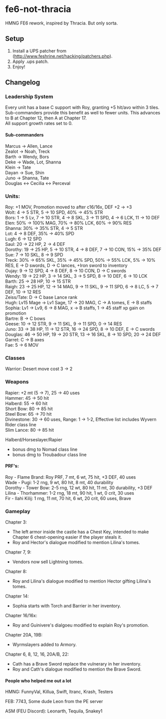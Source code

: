 # fe6-not-thracia
HMNG FE6 rework, inspired by Thracia. But only sorta.

## Setup

1. Install a UPS patcher from (http://www.feshrine.net/hacking/patchers.php).
2. Apply .ups patch.
3. Enjoy!

## Changelog

### Leadership System
Every unit has a base C support with Roy, granting +5 hit/avo within 3 tiles. Sub-commanders provide this benefit as well to fewer units. This advances to B at Chapter 12, then A at Chapter 17.  
All support growth rates set to 0.  

#### Sub-commanders
Marcus -> Allen, Lance  
Zealot -> Noah, Treck  
Barth -> Wendy, Bors  
Deke -> Wade, Lot, Shanna  
Klein -> Tate  
Dayan -> Sue, Shin  
Juno -> Shanna, Tate  
Douglas <-> Cecilia <-> Perceval  

### Units:
Roy: +1 MOV, Promotion moved to after c16/16x, DEF +2 -> +3  
Wolt: 4 -> 5 STR, 5 -> 10 SPD, 40% -> 45% STR  
Bors: 1 -> 5 Lv, 7 -> 10 STR, 4 -> 8 SKL, 3 -> 11 SPD, 4 -> 6 LCK, 11 -> 10 DEF  
Elen: 50% -> 100% MAG, 70% -> 80% LCK, 60% -> 90% RES   
Shanna: 30% -> 35% STR, 4 -> 5 STR  
Lot: 4 -> 8 DEF, 35% -> 40% SPD  
Lugh: 6 -> 12 SPD  
Saul: 20 -> 22 HP, 2 -> 4 DEF  
Dorothy: 19 -> 25 HP, 5	 -> 10 STR, 4 -> 8 DEF, 7 -> 10 CON, 15% -> 35% DEF  
Sue: 7 -> 10 SKL, 8 -> 9 SPD  
Treck: 30% -> 65% SKL, 35% -> 45% SPD, 50% -> 55% LCK, 5% -> 10% RES, E -> D swords, D -> C lances, +Iron sword to inventory  
Oujay: 9 -> 12 SPD, 4 -> 8 DEF, 8 -> 10 CON, D -> C swords  
Wendy: 19 -> 22 HP, 3 -> 14 SKL, 3 -> 5 SPD, 8 -> 10 DEF, 6 -> 10 LCK  
Barth: 25 -> 28 HP, 10 -> 15 STR  
Raigh: 23 -> 25 HP, 12 -> 14 MAG, 9 -> 11 SKL, 9 -> 11 SPD, 6 -> 8 LC, 5 -> 7 DEF, 10 -> 12 RES  
Zeiss/Tate: D -> C base Lance rank  
Hugh: Lv15 Mage -> Lv1 Sage, 17 -> 20 MAG, C -> A tomes, E -> B staffs  
Sophia: Lv1 -> Lv9, 6 -> 8 MAG, x -> B staffs, 1 -> 45 staff xp gain on promotion  
Bartre: B -> C bows  
Geese: 10 -> 12 STR, 9 -> 11 SKL, 9 -> 11 SPD, 0 -> 14 RES  
Juno: 33 -> 38 HP, 11 -> 12 STR, 16 -> 24 SPD, 8 -> 10 DEF, E -> C swords  
Douglas: 46 -> 50 HP, 19 -> 20 STR, 13 -> 16 SKL, 8 -> 10 SPD, 20 -> 24 DEF  
Garret: C -> B axes  
Fae: 5 -> 6 MOV  

### Classes
Warrior: Desert move cost 3 -> 2  

### Weapons  
Rapier: +2 mt (5 -> 7), 25 -> 40 uses  
Hammer: 45 -> 50 hit  
Halberd: 55 -> 60 hit  
Short Bow: 80 -> 85 hit  
Steel Bow: 65 -> 70 hit  
Divinestone: 30 -> 60 uses, Range: 1 -> 1-2, Effective list includes Wyvern Rider class line  
Slim Lance: 80 -> 85 hit  

Halberd/Horseslayer/Rapier  
- bonus dmg to Nomad class line  
- bonus dmg to Troubadour class line    
  
#### PRF's:  
Roy - Flame Brand: Roy PRF, 7 mt, 6 wt, 75 hit, +3 DEF, 40 uses  
Wade - Pugi: 1-2 rng, 9 wt, 80 hit, 8 mt, 40 durability  
Dorothy - Tower Bow: 2-5 rng, 12 wt, 80 hit, 11 mt, 30 durability, +3 DEF  
Lilina - Thorhammer: 1-2 rng, 18 mt, 90 hit, 1 wt, 0 crit, 30 uses  
Fir - Ilahi Kilij: 1 rng, 11 mt, 70 hit, 6 wt, 20 crit, 60 uses, Brave  
  
### Gameplay    
Chapter 3:  
- The left armor inside the castle has a Chest Key, intended to make Chapter 6 chest-opening easier if the player steals it.  
- Roy and Hector's dialogue modified to mention Lilina's tomes.  

Chapter 7, 9:  
- Vendors now sell Lightning tomes.  

Chapter 8:  
- Roy and Lilina's dialogue modified to mention Hector gifting Lilina's tomes.  

Chapter 14:
- Sophia starts with Torch and Barrier in her inventory.  

Chapter 16/16x:  
- Roy and Guinivere's dialgoeu modified to explain Roy's promotion.  

Chapter 20A, 19B:  
- Wyrmslayers added to Armory.  

Chapter 6, 8, 12, 16, 20A/B, 22:  
- Cath has a Brave Sword replace the vulnerary in her inventory.  
- Roy and Cath's dialogue modified to mention the Brave Sword.  


#### People who helped me out a lot
HMNG: FunnyVal, Killua, Swift, ltranc, Krash, Testers

FEB: 7743, Some dude Leon from the PE server

ASM (FEU Discord): Leonarth, Tequila, Snakey1  
